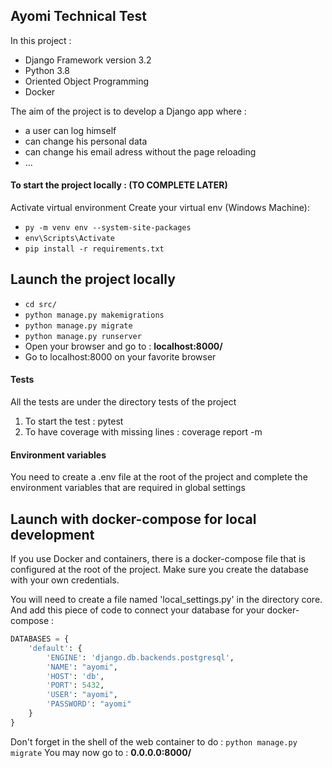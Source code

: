 ## Ayomi Technical Test

In this project :
- Django Framework version 3.2
- Python 3.8
- Oriented Object Programming
- Docker

The aim of the project is to develop a Django app where :
- a user can log himself
- can change his personal data
- can change his email adress without the page reloading
- ...

#### To start the project locally : (TO COMPLETE LATER)

Activate virtual environment
Create your virtual env (Windows Machine):
- ```py -m venv env --system-site-packages```
- ```env\Scripts\Activate```
- ```pip install -r requirements.txt```

## Launch the project locally
- ```cd src/```
- ```python manage.py makemigrations ```
- ```python manage.py migrate ```
- ```python manage.py runserver```
- Open your browser and go to : **localhost:8000/**
- Go to localhost:8000 on your favorite browser

#### Tests
All the tests are under the directory tests of the project
1) To start the test : pytest
2) To have coverage with missing lines : coverage report -m


#### Environment variables
You need to create a .env file at the root of the project and complete the environment variables that are required in global settings


## Launch with docker-compose for local development
If you use Docker and containers, there is a docker-compose file that
is configured at the root of the project. Make sure you create the database
with your own credentials.

You will need to create a file named 'local_settings.py' in the directory core.
And add this piece of code to connect your database for your docker-compose :

````python
DATABASES = {
    'default': {
        'ENGINE': 'django.db.backends.postgresql',
        'NAME': "ayomi",
        'HOST': 'db',
        'PORT': 5432,
        'USER': "ayomi",
        'PASSWORD': "ayomi"
    }
}
````
Don't forget in the shell of the web container to do : ```python manage.py migrate```
You may now go to : **0.0.0.0:8000/**
